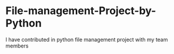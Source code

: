 # File-management-Project-by-Python
I have contributed  in python file management project with my team members
